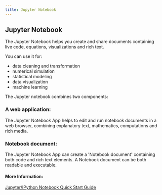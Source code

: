 ```yaml
---
title: Jupyter Notebook
---
```

## Jupyter Notebook

The Jupyter Notebook helps you create and share documents containing live code, equations, visualizations and rich text.   
 
You can use it for:
* data cleaning and transformation
* numerical simulation
* statistical modeling
* data visualization
* machine learning

The Jupyter notebook combines two components:

### A web application:  

The Jupyter Notebook App helps to edit and run notebook documents in a web browser,  combining explanatory text, mathematics, computations and rich media.

### Notebook document:

The Jupyter Notebook App can create a 'Notebook document' containing both code and rich text elements. A Notebook document can be both readable and executable.

#### More Information:
<!-- Please add any articles you think might be helpful to read before writing the article -->
<a href='http://jupyter-notebook-beginner-guide.readthedocs.io/en/latest/what_is_jupyter.html' target='_blank' rel='nofollow'>Jupyter/IPython Notebook Quick Start Guide</a>

